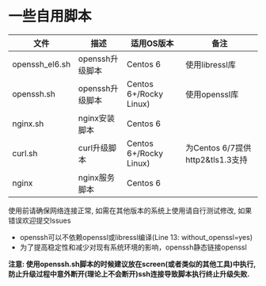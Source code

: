 一些自用脚本
===========================

|文件|描述|适用OS版本|备注|
|---|---|---|---|
|openssh_el6.sh|openssh升级脚本|Centos 6|使用libressl库
|openssh.sh|openssh升级脚本|Centos 6+/Rocky Linux)|使用openssl库
|nginx.sh|nginx安装脚本|Centos 6
|curl.sh|curl升级脚本|Centos 6+/Rocky Linux)|为Centos 6/7提供http2&tls1.3支持
|nginx|nginx服务脚本|Centos 6

使用前请确保网络连接正常, 如需在其他版本的系统上使用请自行测试修改, 如果错误欢迎提交Issues

* openssh可以不依赖openssl或libressl编译(Line 13: without_openssl=yes)
* 为了提高稳定性和减少对现有系统环境的影响，openssh静态链接openssl

**注意: 使用openssh.sh脚本的时候建议放在screen(或者类似的其他工具)中执行, 防止升级过程中意外断开(理论上不会断开)ssh连接导致脚本执行终止升级失败.**
